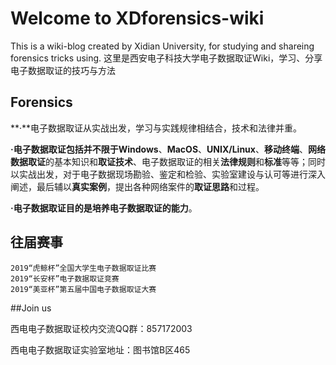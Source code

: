 # Welcome to XDforensics-wiki

This is a wiki-blog created by Xidian University, for studying and shareing forensics tricks using.
这里是西安电子科技大学电子数据取证Wiki，学习、分享电子数据取证的技巧与方法

## Forensics

**·**电子数据取证从实战出发，学习与实践规律相结合，技术和法律并重。

**·**电子数据取证包括并不限于**Windows**、**MacOS**、**UNIX/Linux**、**移动终端**、**网络数据取证**的基本知识和**取证技术**、电子数据取证的相关**法律规则**和**标准**等等；同时以实战出发，对于电子数据现场勘验、鉴定和检验、实验室建设与认可等进行深入阐述，最后辅以**真实案例**，提出各种网络案件的**取证思路**和过程。

**·**电子数据取证目的是**培养电子数据取证的能力**。

## 往届赛事

    2019“虎鲸杯”全国大学生电子数据取证比赛
	2019“长安杯”电子数据取证竞赛
    2019“美亚杯”第五届中国电子数据取证大赛
	
##Join us

西电电子数据取证校内交流QQ群：857172003

西电电子数据取证实验室地址：图书馆B区465
